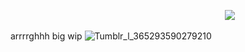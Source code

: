 ⠀⠀⠀⠀ ⠀ ⠀⠀ ⠀⠀⠀⠀⠀⠀⠀⠀ ⠀ ⠀⠀ ⠀⠀⠀⠀⠀⠀ ⠀ ⠀⠀ ⠀⠀⠀![](https://komarev.com/ghpvc/?username=pretty-Iittle-things&color=red&style=flat&label=gazers) 

arrrrghhh big wip ![Tumblr_l_365293590279210](https://github.com/user-attachments/assets/e8285a64-469c-4026-b48e-9647317a6822)

